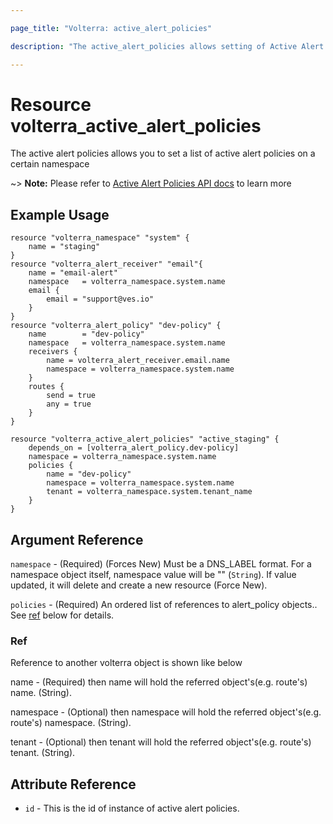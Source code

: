 ```yaml
---

page_title: "Volterra: active_alert_policies" 

description: "The active_alert_policies allows setting of Active Alert Policies for a namespace on Volterra SaaS"

---
```


Resource volterra_active_alert_policies
=======================================

The active alert policies allows you to set a list of active alert policies on a certain namespace

~> **Note:** Please refer to [Active Alert Policies API docs](https://docs.cloud.f5.com/docs/api/namespace#operation/ves.io.schema.namespace.NamespaceCustomAPI.SetActiveAlertPolicies) to learn more

Example Usage
-------------

```hcl
resource "volterra_namespace" "system" {
	name = "staging"
}
resource "volterra_alert_receiver" "email"{
	name = "email-alert"
	namespace   = volterra_namespace.system.name
	email {
		email = "support@ves.io"
	}
}
resource "volterra_alert_policy" "dev-policy" {
	name        = "dev-policy"
	namespace   = volterra_namespace.system.name
	receivers {
		name = volterra_alert_receiver.email.name
		namespace = volterra_namespace.system.name
	}
	routes {
		send = true
		any = true
	}
}

resource "volterra_active_alert_policies" "active_staging" {
	depends_on = [volterra_alert_policy.dev-policy]
	namespace = volterra_namespace.system.name
	policies {
		name = "dev-policy"
		namespace = volterra_namespace.system.name
		tenant = volterra_namespace.system.tenant_name
	}
}

```

Argument Reference
------------------

`namespace` - (Required) (Forces New) Must be a DNS_LABEL format. For a namespace object itself, namespace value will be "" (`String`). If value updated, it will delete and create a new resource (Force New).

`policies` - (Required) An ordered list of references to alert_policy objects.. See [ref](#ref) below for details.

### Ref

Reference to another volterra object is shown like below

name - (Required) then name will hold the referred object's(e.g. route's) name. (String).

namespace - (Optional) then namespace will hold the referred object's(e.g. route's) namespace. (String).

tenant - (Optional) then tenant will hold the referred object's(e.g. route's) tenant. (String).

Attribute Reference
-------------------

-	`id` - This is the id of instance of active alert policies.
